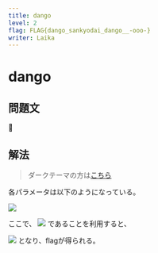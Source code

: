 ```yaml
---
title: dango
level: 2
flag: FLAG{dango_sankyodai_dango__-ooo-}
writer: Laika
---
```


# dango

## 問題文
🍡

## 解法

> ダークテーマの方は[こちら](https://github.com/wani-hackase/wanictf2021-writeup/blob/main/cry/dango/README.md)

各パラメータは以下のようになっている。

<img src="https://latex.codecogs.com/svg.image?\color{black}\left\{%5Cbegin%7Baligned%7D%0A%5Ctext%7Bciphertext%7D%20%26%3D%20%5Ctext%7Bflag%7D%20%5Coplus%20K_0%20%5C%5C%0AA%20%26%3D%20K_0%20%5Coplus%20K_1%20%5Coplus%20K_2%20%5C%5C%0AB%20%26%3D%20K_0%20%5Coplus%20K_1%20%5C%5C%0AC%20%26%3D%20K_1%20%5Coplus%20K_2%0A%5Cend%7Baligned%7D\right.">

ここで、
<img src="https://latex.codecogs.com/svg.image?\color{black}X%20\oplus%20X%20%3D%200">
であることを利用すると、

<img src="https://latex.codecogs.com/svg.image?\color{black}%5Cbegin%7Baligned%7D%0A%5Ctext%7Bciphertext%7D%20%5Coplus%20A%20%5Coplus%20C%20%0A%20%20%26%3D%20%28%5Ctext%7Bflag%7D%20%5Coplus%20K_0%29%20%5Coplus%20%28K_0%20%5Coplus%20K_1%20%5Coplus%20K_2%29%20%5Coplus%20%28K_1%20%5Coplus%20K_2%29%20%5C%5C%0A%20%20%26%3D%20%5Ctext%7Bflag%7D%20%5Coplus%20%28K_0%20%5Coplus%20K_0%29%20%5Coplus%20%28K_1%20%5Coplus%20K_1%29%20%5Coplus%20%28K_2%20%5Coplus%20K_2%29%20%5C%5C%0A%20%20%26%3D%20%5Ctext%7Bflag%7D%20%0A%5Cend%7Baligned%7D">
となり、flagが得られる。
